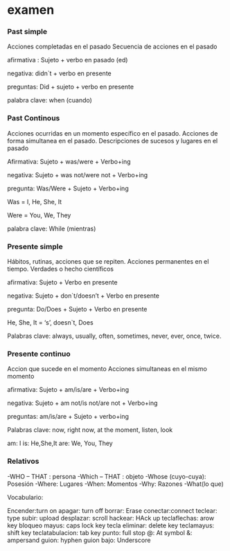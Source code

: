 # examen

### Past simple ###

Acciones completadas en el pasado
Secuencia de acciones en el pasado


afirmativa : Sujeto + verbo en pasado (ed)

negativa: didn`t + verbo en presente

preguntas: Did + sujeto + verbo en presente

palabra clave: when (cuando)

   
### Past Continous ### 

Acciones ocurridas en un momento específico en el pasado.
Acciones de forma simultanea en el pasado.
Descripciones de sucesos y lugares en el pasado

Afirmativa: Sujeto + was/were + Verbo+ing

negativa: Sujeto + was not/were not + Verbo+ing

pregunta: Was/Were + Sujeto + Verbo+ing

Was = I, He, She, It

Were = You, We, They

palabra clave: While (mientras)


### Presente simple ###

Hábitos, rutinas, acciones que se repiten.
Acciones permanentes en el tiempo.
Verdades o hecho científicos

afirmativa: Sujeto + Verbo en presente

negativa: Sujeto + don`t/doesn’t + Verbo en presente

pregunta: Do/Does + Sujeto + Verbo en presente

He, She, It = ‘s’, doesn`t, Does

Palabras clave: always, usually, often, sometimes, never, ever, once, twice.


### Presente continuo ###

Accion que sucede en el momento
Acciones simultaneas en el mismo momento

afirmativa: Sujeto + am/is/are + Verbo+ing

negativa: Sujeto + am not/is not/are not + Verbo+ing

preguntas: am/is/are + Sujeto + verbo+ing

Palabras clave: now, right now, at the moment, listen, look

am: I
is: He,She,It
are: We, You, They

### Relativos ###

-WHO – THAT : persona
-Which – THAT : objeto
-Whose (cuyo-cuya): Posesión
-Where: Lugares
-When: Momentos
-Why: Razones
-What(lo que)


Vocabulario:

Encender:turn on
apagar: turn off
borrar: Erase
conectar:connect
teclear: type
subir: upload
desplazar: scroll
hackear: HAck up
teclaflechas: arow key
bloqueo mayus: caps lock key
tecla eliminar: delete key
teclamayus: shift key
teclatabulacion: tab key
punto: full stop
@: At symbol
&: ampersand
guion: hyphen
guion bajo: Underscore